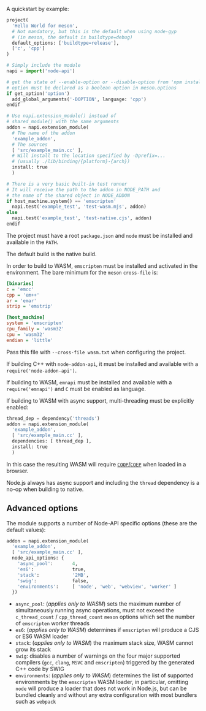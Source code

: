 A quickstart by example:

```python
project(
  'Hello World for meson',
  # Not mandatory, but this is the default when using node-gyp
  # (in meson, the default is buildtype=debug)
  default_options: ['buildtype=release'],
  ['c', 'cpp']
)

# Simply include the module
napi = import('node-api')

# get the state of --enable-option or --disable-option from 'npm install --enable-option'
# option must be declared as a boolean option in meson.options
if get_option('option')
  add_global_arguments('-DOPTION', language: 'cpp')
endif

# Use napi.extension_module() instead of
# shared_module() with the same arguments
addon = napi.extension_module(
  # The name of the addon
  'example_addon',
  # The sources
  [ 'src/example_main.cc' ],
  # Will install to the location specified by -Dprefix=...
  # (usually ./lib/binding/{platform}-{arch})
  install: true
  )

# There is a very basic built-in test runner
# It will receive the path to the addon in NODE_PATH and
# the name of the shared object in NODE_ADDON
if host_machine.system() == 'emscripten'
  napi.test('example_test', 'test-wasm.mjs', addon)
else
  napi.test('example_test', 'test-native.cjs', addon)
endif
```

The project must have a root `package.json` and `node` must be installed and available in the `PATH`.

The default build is the native build.

In order to build to WASM, `emscripten` must be installed and activated in the environment. The bare minimum for the `meson` `cross-file` is:

```ini
[binaries]
c = 'emcc'
cpp = 'em++'
ar = 'emar'
strip = 'emstrip'

[host_machine]
system = 'emscripten'
cpu_family = 'wasm32'
cpu = 'wasm32'
endian = 'little'
```

Pass this file with `--cross-file wasm.txt` when configuring the project.

If building C++ with `node-addon-api`, it must be installed and available with a `require('node-addon-api')`.

If building to WASM, `emnapi` must be installed and available with a `require('emnapi')` and `C` must be enabled as language.

If building to WASM with async support, multi-threading must be explicitly enabled:
```python
thread_dep = dependency('threads')
addon = napi.extension_module(
  'example_addon',
  [ 'src/example_main.cc' ],
  dependencies: [ thread_dep ],
  install: true
  )
```
In this case the resulting WASM will require [`COOP`/`COEP`](https://web.dev/articles/coop-coep) when loaded in a browser.

Node.js always has async support and including the `thread` dependency is a no-op when building to native.

## Advanced options

The module supports a number of Node-API specific options (these are the default values):

```python
addon = napi.extension_module(
  'example_addon',
  [ 'src/example_main.cc' ],
  node_api_options: {
    'async_pool':       4,
    'es6':              true,
    'stack':            '2MB',
    'swig':             false,
    'environments':     [ 'node', 'web', 'webview', 'worker' ]
  })
```

* `async_pool`: (*applies only to WASM*) sets the maximum number of simultaneously running async operations, must not exceed the `c_thread_count` / `cpp_thread_count` `meson` options which set the number of `emscripten` worker threads
* `es6`: (*applies only to WASM*) determines if `emscripten` will produce a CJS or ES6 WASM loader
* `stack`: (*applies only to WASM*) the maximum stack size, WASM cannot grow its stack
* `swig`: disables a number of warnings on the four major supported compilers (`gcc`, `clang`, `MSVC` and `emscripten`) triggered by the generated C++ code by SWIG
* `environments`: (*applies only to WASM*) determines the list of supported environments by the `emscripten` WASM loader, in particular, omitting `node` will produce a loader that does not work in Node.js, but can be bundled cleanly and without any extra configuration with most bundlers such as `webpack`
